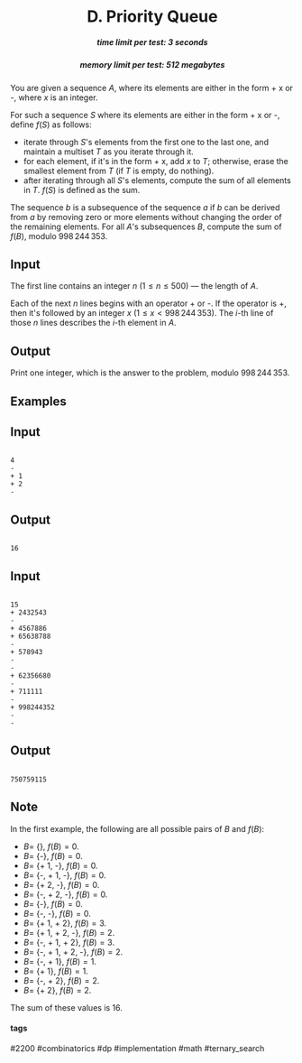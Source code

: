 <h1 style='text-align: center;'> D. Priority Queue</h1>

<h5 style='text-align: center;'>time limit per test: 3 seconds</h5>
<h5 style='text-align: center;'>memory limit per test: 512 megabytes</h5>

You are given a sequence $A$, where its elements are either in the form + x or -, where $x$ is an integer.

For such a sequence $S$ where its elements are either in the form + x or -, define $f(S)$ as follows:

* iterate through $S$'s elements from the first one to the last one, and maintain a multiset $T$ as you iterate through it.
* for each element, if it's in the form + x, add $x$ to $T$; otherwise, erase the smallest element from $T$ (if $T$ is empty, do nothing).
* after iterating through all $S$'s elements, compute the sum of all elements in $T$. $f(S)$ is defined as the sum.

The sequence $b$ is a subsequence of the sequence $a$ if $b$ can be derived from $a$ by removing zero or more elements without changing the order of the remaining elements. For all $A$'s subsequences $B$, compute the sum of $f(B)$, modulo $998\,244\,353$.

## Input

The first line contains an integer $n$ ($1\leq n\leq 500$) — the length of $A$.

Each of the next $n$ lines begins with an operator + or -. If the operator is +, then it's followed by an integer $x$ ($1\le x<998\,244\,353$). The $i$-th line of those $n$ lines describes the $i$-th element in $A$.

## Output

Print one integer, which is the answer to the problem, modulo $998\,244\,353$.

## Examples

## Input


```

4
-
+ 1
+ 2
-

```
## Output


```

16
```
## Input


```

15
+ 2432543
-
+ 4567886
+ 65638788
-
+ 578943
-
-
+ 62356680
-
+ 711111
-
+ 998244352
-
-

```
## Output


```

750759115
```
## Note

In the first example, the following are all possible pairs of $B$ and $f(B)$:

* $B=$ {}, $f(B)=0$.
* $B=$ {-}, $f(B)=0$.
* $B=$ {+ 1, -}, $f(B)=0$.
* $B=$ {-, + 1, -}, $f(B)=0$.
* $B=$ {+ 2, -}, $f(B)=0$.
* $B=$ {-, + 2, -}, $f(B)=0$.
* $B=$ {-}, $f(B)=0$.
* $B=$ {-, -}, $f(B)=0$.
* $B=$ {+ 1, + 2}, $f(B)=3$.
* $B=$ {+ 1, + 2, -}, $f(B)=2$.
* $B=$ {-, + 1, + 2}, $f(B)=3$.
* $B=$ {-, + 1, + 2, -}, $f(B)=2$.
* $B=$ {-, + 1}, $f(B)=1$.
* $B=$ {+ 1}, $f(B)=1$.
* $B=$ {-, + 2}, $f(B)=2$.
* $B=$ {+ 2}, $f(B)=2$.

The sum of these values is $16$.



#### tags 

#2200 #combinatorics #dp #implementation #math #ternary_search 
